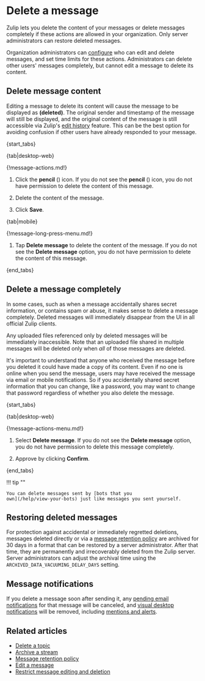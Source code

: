 # Delete a message

Zulip lets you delete the content of your messages or delete messages completely
if these actions are allowed in your organization. Only server administrators
can restore deleted messages.

Organization administrators can
[configure](/help/restrict-message-editing-and-deletion) who can edit and delete
messages, and set time limits for these actions. Administrators can delete other
users' messages completely, but cannot edit a message to delete its content.

## Delete message content

Editing a message to delete its content will cause the message to be displayed
as **(deleted)**.  The original sender and timestamp of the message will still
be displayed, and the original content of the message is still accessible via
Zulip's [edit history](/help/view-a-messages-edit-history) feature.  This can be
the best option for avoiding confusion if other users have already responded to
your message.

{start_tabs}

{tab|desktop-web}

{!message-actions.md!}

1. Click the **pencil** (<i class="fa fa-pencil"></i>) icon. If you do not see
   the **pencil** (<i class="fa fa-pencil"></i>) icon, you do not have
   permission to delete the content of this message.

1. Delete the content of the message.

1. Click **Save**.

{tab|mobile}

{!message-long-press-menu.md!}

1. Tap **Delete message** to delete the content of the message.  If you do not
   see the **Delete message** option, you do not have permission to delete the
   content of this message.

{end_tabs}

## Delete a message completely

In some cases, such as when a message accidentally shares secret information, or
contains spam or abuse, it makes sense to delete a message completely. Deleted
messages will immediately disappear from the UI in all official Zulip clients.

Any uploaded files referenced only by deleted messages will be immediately
inaccessible. Note that an uploaded file shared in multiple messages will be
deleted only when *all* of those messages are deleted.

It's important to understand that anyone who received the message
before you deleted it could have made a copy of its content. Even if
no one is online when you send the message, users may have received
the message via email or mobile notifications. So if you
accidentally shared secret information that you can change, like a
password, you may want to change that password regardless of whether
you also delete the message.

{start_tabs}

{tab|desktop-web}

{!message-actions-menu.md!}

1. Select **Delete message**. If you do not see the **Delete message** option,
   you do not have permission to delete this message completely.

2. Approve by clicking **Confirm**.

{end_tabs}

!!! tip ""

    You can delete messages sent by [bots that you
    own](/help/view-your-bots) just like messages you sent yourself.

## Restoring deleted messages

For protection against accidental or immediately regretted
deletions, messages deleted directly or via a [message retention
policy](/help/message-retention-policy) are archived for 30 days in a
format that can be restored by a server administrator.  After that
time, they are permanently and irrecoverably deleted from the Zulip
server.  Server administrators can adjust the archival time using
the `ARCHIVED_DATA_VACUUMING_DELAY_DAYS` setting.

## Message notifications

If you delete a message soon after sending it, any [pending email
notifications](/help/email-notifications#delay-before-sending-emails)
for that message will be canceled, and
[visual desktop notifications](/help/desktop-notifications) will be removed,
including [mentions and alerts](/help/dm-mention-alert-notifications).

## Related articles

* [Delete a topic](/help/delete-a-topic)
* [Archive a stream](/help/archive-a-stream)
* [Message retention policy](/help/message-retention-policy)
* [Edit a message](/help/edit-a-message)
* [Restrict message editing and deletion](/help/restrict-message-editing-and-deletion)
